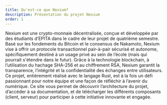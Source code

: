 ```yaml
---
title: Qu'est-ce que Nexium?
description: Présentation du projet Nexium
order: 1
---
```


Nexium est une crypto-monnaie décentralisée, conçue et développée par des étudiants d’EPITA dans le cadre de leur projet de quatrième semestre. Basé sur les fondements du Bitcoin et le consensus de Nakamoto, Nexium vise à offrir un protocole transactionnel pair-à-pair sécurisé et autonome, spécifiquement destiné à un usage privé au sein de l’école (mais qui pourrait s'étendre dans le futur). Grâce à la technologie blockchain, à l’utilisation du hachage SHA-256 et au chiffrement RSA, Nexium garantit la transparence, l’intégrité et la confidentialité des échanges entre utilisateurs. Ce projet, entièrement réalisé avec le langage Rust, est à la fois un défi passionnant pour notre équipe et une façon de réfléchir à l’avenir du numérique. Ce site vous permet de découvrir l’architecture du projet, d’accéder à sa documentation, et de télécharger les différents composants (client, serveur) pour participer à cette initiative innovante et engagée.
